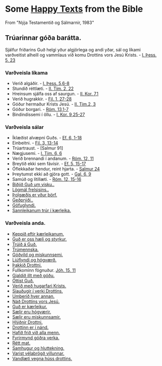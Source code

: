 # Some [Happy Texts](https://kateschell.wordpress.com/2013/06/11/the-happy-texts/) from the Bible
From "Nýja Testamentið og Sálmarnir, 1983"

## Trúarinnar góða barátta.
Sjálfur friðarins Guð helgi yður algjörlega og andi yðar, sál og líkami varðveitist alheill og vammlaus við komu Drottins vors Jesú Krists. - [I. Þess. 5, 23](https://www.biblegateway.com/passage/?search=1+Thessalonians+5%3A23&version=NIV)

### Varðveisla líkama
* Verið algáðir. - [I. Þess. 5,6-8](https://www.biblegateway.com/passage/?search=1+Thessalonians+5%3A6-8&version=NIV)
* Stundið réttlæti. - [II. Tím. 2, 22](https://www.biblegateway.com/passage/?search=2+Timothy+2%3A22&version=NIV)
* Hreinsum sjálfa oss af saurgun. - [II. Kor. 7,1](https://www.biblegateway.com/passage/?search=2+Corinthians+7%3A1&version=NIV)
* Verið hugrakkir. - [Fil. 1, 27-28](https://www.biblegateway.com/passage/?search=Philippians+1%3A27-28&version=NIV)
* Góður hermaður Krists Jesú. - [II. Tím.2, 3](https://www.biblegateway.com/passage/?search=2+Timothy+2%3A3&version=NIV)
* Góður borgari. - [Róm. 13,1-7](https://www.biblegateway.com/passage/?search=Romans+13%3A1-7&version=NIV)
* Bindindissemi í öllu. - [I. Kor. 9,25-27](https://www.biblegateway.com/passage/?search=1+Corinthians+9%3A25-27&version=NIV)

### Varðveisla sálar
* Íklæðist alvæpni Guðs. - [Ef. 6, 1-18](https://www.biblegateway.com/passage/?search=Ephesians+6%3A10-18&version=NIV)
* Einbeitni. - [Fil. 3, 13-14](https://www.biblegateway.com/passage/?search=Philippians+3%3A13-14&version=NIV)
* Trúartraust. - [Salmur 91]
* Nægjusemi. - [I. Tím. 6, 6](https://www.biblegateway.com/passage/?search=1+Timothy+6%3A6&version=NIV)
* Verið brennandi í andanum. - [Róm. 12, 11](https://www.biblegateway.com/passage/?search=Romans+12%3A11&version=NIV)
* Breytið ekki sem fávísir. - [Ef. 5, 15-17](https://www.biblegateway.com/passage/?search=Ephesians+5%3A15-17&version=NIV)
* Óflekkaðar hendur, reint hjarta. - [Salmur 24](https://www.biblegateway.com/passage/?version=NIV&search=Ephesians%204:32)
* Þreytumst ekki að gjöra gott. - [Gal. 6, 9](https://www.biblegateway.com/passage/?search=Galatians+6%3A9&version=NIV)
* Samúð og lítillæti. - [Róm. 12, 15-16](https://www.biblegateway.com/passage/?search=Romans+12%3A15-16&version=NIV)
* [Biðjið Guð um visku..](https://www.biblegateway.com/passage/?version=NIV&search=Ephesians%204:32)
* [Lögmál frelsisins..](https://www.biblegateway.com/passage/?version=NIV&search=Ephesians%204:32)
* [Þolgæðis er yður þörf.](https://www.biblegateway.com/passage/?search=Hebrews+3%3A14&version=NIV)
* [Geðprýði..](https://www.biblegateway.com/passage/?version=NIV&search=Ephesians%204:32)
* [Göfuglyndi.](https://www.biblegateway.com/passage/?search=Philippians+4%3A8&version=NIV)
* [Sannleikanum trúr í kærleika.](https://www.biblegateway.com/passage/?search=Ephesians+4%3A15&version=NIV)

### Varðveisla anda.
* [Keppið eftir kærleikanum.](https://www.biblegateway.com/passage/?search=1%20Corinthians+13&version=NIV)
* [Guð er oss hæli og styrkur.](https://www.biblegateway.com/passage/?search=Hebrews+13%3A5-6&version=NIV)
* [Trúið á Guð.](https://www.biblegateway.com/passage/?search=Mark+11%3A22-24&version=NIV)
* [Trúmennska.](https://www.biblegateway.com/passage/?search=Mark+13%3A34-37&version=NIV)
* [Góðvild og miskunnsemi.](https://www.biblegateway.com/passage/?search=Ephesians+4%3A31-32&version=NIV)
* [Ljúflyndi og hógværð.](https://www.biblegateway.com/passage/?search=2+Timothy+2%3A24&version=NIV)
* [Þakkið Drottni.](https://www.biblegateway.com/passage/?search=Philippians+4%3A6&version=NIV)
* Fullkominn fögnuður. [Jóh. 15, 11](https://www.biblegateway.com/passage/?search=John+15%3A11&version=NIV)
* [Gjaldið illt með góðu.](https://www.biblegateway.com/passage/?search=Romans+12%3A17&version=NIV)
* [Óttist Guð.](h)
* [Verið með hugarfari Krists.](h)
* [Síauðugir í verki Drottins.](https://www.biblegateway.com/passage/?version=NIV&search=Ephesians%204:32)
* [Umberið hver annan.](https://www.biblegateway.com/passage/?version=NIV&search=Ephesians%204:32)
* [Náð Drottins vors Jesú.](https://www.biblegateway.com/passage/?version=NIV&search=Ephesians%204:32)
* [Guð er kærleikur.](https://www.biblegateway.com/passage/?version=NIV&search=Ephesians%204:32)
* [Sælir eru hógværir.](https://www.biblegateway.com/passage/?version=NIV&search=Ephesians%204:32)
* [Sælir eru miskunnsamir.](https://www.biblegateway.com/passage/?version=NIV&search=Ephesians%204:32)
* [Hlýðnir Drottni.](https://www.biblegateway.com/passage/?version=NIV&search=Ephesians%204:32)
* [Drottinn er í nánd.](https://www.biblegateway.com/passage/?version=NIV&search=Ephesians%204:32)
* [Hafið frið við alla menn.](https://www.biblegateway.com/passage/?version=NIV&search=Ephesians%204:32)
* [Fyrirmynd góðra verka.](https://www.biblegateway.com/passage/?version=NIV&search=Ephesians%204:32)
* [Rétt mat.](https://www.biblegateway.com/passage/?version=NIV&search=Ephesians%204:32)
* [Samhugur og hluttekning.](https://www.biblegateway.com/passage/?version=NIV&search=Ephesians%204:32)
* [Varist vélabrögð villunnar.](https://www.biblegateway.com/passage/?version=NIV&search=Ephesians%204:32)
* [Vandlæti vegna húss drottins.](https://www.biblegateway.com/passage/?version=NIV&search=Ephesians%204:32)
